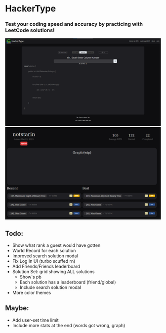 # HackerType
### Test your coding speed and accuracy by practicing with LeetCode solutions!
![Screenshot](/client/public/hackertype3.png)
![Screenshot](/client/public/hackertypeprofile.png)
## Todo:
- Show what rank a guest would have gotten
- World Record for each solution
- Improved search solution modal
- Fix Log In UI (turbo scuffed rn)
- Add Friends/Friends leaderboard
- Solution Set: grid showing ALL solutions
  - Show's pb
  - Each solution has a leaderboard (friend/global)
  - Include search solution modal
- More color themes



## Maybe:
- Add user-set time limit
- Include more stats at the end (words got wrong, graph)





